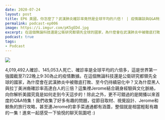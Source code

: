 ```yaml
---
date: 2020-07-24
layout: post
title: EP6 美國，你怎麼了？武漢肺炎確診率竟然是全球平均的六倍！ | 疫情雜談與Q&A特集！
permalink: podcast-ep006
image: https://i.imgur.com/pK5gEDd.jpg
excerpt: 在這個無論科技還是公衛研究都領先全球的國家，為什麼會在武漢肺炎中被徹底打敗、至今仍持續惡化中？又為什麼黑人與拉丁美洲裔確診率高達白人的三倍？
podcast: true
tags:
- Podcast
---
```


![](https://i.imgur.com/pK5gEDd.jpg)

4,019,492人確診、145,053人死亡、確診率是全球平均的六倍多，這是世界第一強國截至7/22晚上9:30為止的疫情數據。在這個無論科技還是公衛研究都領先全球的國家，為什麼會在武漢肺炎中被徹底打敗、至今仍持續惡化中？又為什麼黑人與拉丁美洲裔確診率高達白人的三倍？這集裡Jerome結合親身經驗與文化脈絡，向你解析美國究竟是如何走到今天這步的！除此之外，更不可錯過的是開播以來首度的Q&A特集！我們收集了好多有趣的問題，從節目取材、視覺設計、Jerome和鯨魚的旅行攻略，甚至連Jerome的拿手菜通通都有涵蓋，整個就是相當輕鬆有趣的一集！進來一起感受一下愉悅的聊天氛圍吧 :)